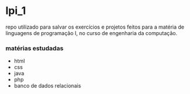 # lpi_1

repo utilizado para salvar os exercícios e projetos feitos para a matéria de linguagens de programação I, no curso de engenharia da computação.

### matérias estudadas
- html
- css
- java
- php
- banco de dados relacionais
